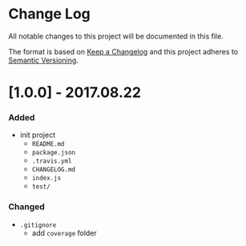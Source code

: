# Change Log
All notable changes to this project will be documented in this file.

The format is based on [Keep a Changelog](http://keepachangelog.com/)
and this project adheres to [Semantic Versioning](http://semver.org/).

# [1.0.0] - 2017.08.22
### Added
- init project
    - `README.md`
    - `package.json`
    - `.travis.yml`
    - `CHANGELOG.md`
    - `index.js`
    - `test/`
### Changed
- `.gitignore`
    - add `coverage` folder